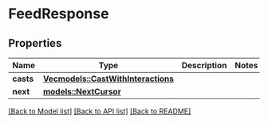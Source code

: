 # FeedResponse

## Properties

Name | Type | Description | Notes
------------ | ------------- | ------------- | -------------
**casts** | [**Vec<models::CastWithInteractions>**](CastWithInteractions.md) |  | 
**next** | [**models::NextCursor**](NextCursor.md) |  | 

[[Back to Model list]](../README.md#documentation-for-models) [[Back to API list]](../README.md#documentation-for-api-endpoints) [[Back to README]](../README.md)


